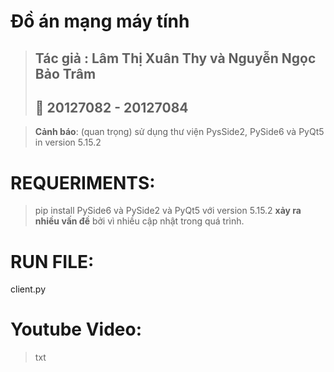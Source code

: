 # Đồ án mạng máy tính

> ## Tác giả : Lâm Thị Xuân Thy và Nguyễn Ngọc Bảo Trâm
> ## 🔗 20127082 - 20127084

> **Cảnh báo**:  (quan trọng) sử dụng thư viện PysSide2, PySide6 và PyQt5 in version 5.15.2

# REQUERIMENTS:
> pip install PySide6 và PySide2 và PyQt5 với version 5.15.2 **xảy ra nhiều vấn đề** bởi vì nhiều cập nhật trong quá trình.

# RUN FILE:
client.py

# Youtube Video:
> txt
